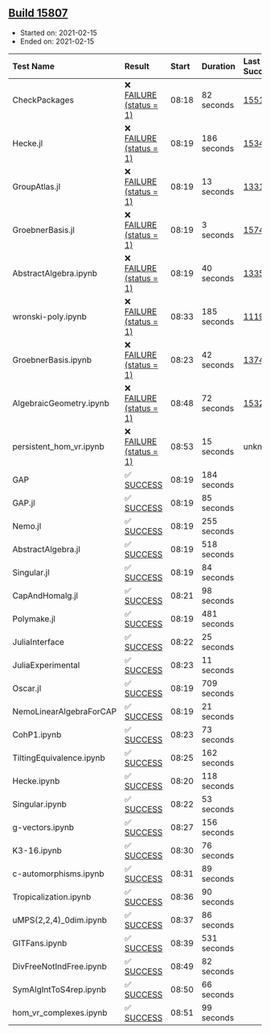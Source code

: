 ## [Build 15807](https://oscarci.mathematik.uni-kl.de/job/oscar/15807/)

* Started on: 2021-02-15
* Ended on: 2021-02-15

| Test Name    | Result | Start | Duration | Last Success | First Failure |
|:-------------|:-------|:------|:---------|:-------------|:--------------|
| CheckPackages | ❌ [FAILURE (status = 1)](https://oscarci.mathematik.uni-kl.de/job/oscar/15807/artifact/logs/build-15807/CheckPackages.log) | 08:18 | 82 seconds | [15514](https://oscarci.mathematik.uni-kl.de/job/oscar/15514/) | [15515](https://oscarci.mathematik.uni-kl.de/job/oscar/15515/) |
| Hecke.jl | ❌ [FAILURE (status = 1)](https://oscarci.mathematik.uni-kl.de/job/oscar/15807/artifact/logs/build-15807/Hecke.jl.log) | 08:19 | 186 seconds | [15344](https://oscarci.mathematik.uni-kl.de/job/oscar/15344/) | [15348](https://oscarci.mathematik.uni-kl.de/job/oscar/15348/) |
| GroupAtlas.jl | ❌ [FAILURE (status = 1)](https://oscarci.mathematik.uni-kl.de/job/oscar/15807/artifact/logs/build-15807/GroupAtlas.jl.log) | 08:19 | 13 seconds | [13311](https://oscarci.mathematik.uni-kl.de/job/oscar/13311/) | [13312](https://oscarci.mathematik.uni-kl.de/job/oscar/13312/) |
| GroebnerBasis.jl | ❌ [FAILURE (status = 1)](https://oscarci.mathematik.uni-kl.de/job/oscar/15807/artifact/logs/build-15807/GroebnerBasis.jl.log) | 08:19 | 3 seconds | [15745](https://oscarci.mathematik.uni-kl.de/job/oscar/15745/) | [15746](https://oscarci.mathematik.uni-kl.de/job/oscar/15746/) |
| AbstractAlgebra.ipynb | ❌ [FAILURE (status = 1)](https://oscarci.mathematik.uni-kl.de/job/oscar/15807/artifact/logs/build-15807/AbstractAlgebra.ipynb.log) | 08:19 | 40 seconds | [13355](https://oscarci.mathematik.uni-kl.de/job/oscar/13355/) | [13356](https://oscarci.mathematik.uni-kl.de/job/oscar/13356/) |
| wronski-poly.ipynb | ❌ [FAILURE (status = 1)](https://oscarci.mathematik.uni-kl.de/job/oscar/15807/artifact/logs/build-15807/wronski-poly.ipynb.log) | 08:33 | 185 seconds | [11192](https://oscarci.mathematik.uni-kl.de/job/oscar/11192/) | [11193](https://oscarci.mathematik.uni-kl.de/job/oscar/11193/) |
| GroebnerBasis.ipynb | ❌ [FAILURE (status = 1)](https://oscarci.mathematik.uni-kl.de/job/oscar/15807/artifact/logs/build-15807/GroebnerBasis.ipynb.log) | 08:23 | 42 seconds | [13748](https://oscarci.mathematik.uni-kl.de/job/oscar/13748/) | [13749](https://oscarci.mathematik.uni-kl.de/job/oscar/13749/) |
| AlgebraicGeometry.ipynb | ❌ [FAILURE (status = 1)](https://oscarci.mathematik.uni-kl.de/job/oscar/15807/artifact/logs/build-15807/AlgebraicGeometry.ipynb.log) | 08:48 | 72 seconds | [15322](https://oscarci.mathematik.uni-kl.de/job/oscar/15322/) | [15323](https://oscarci.mathematik.uni-kl.de/job/oscar/15323/) |
| persistent_hom_vr.ipynb | ❌ [FAILURE (status = 1)](https://oscarci.mathematik.uni-kl.de/job/oscar/15807/artifact/logs/build-15807/persistent_hom_vr.ipynb.log) | 08:53 | 15 seconds | unknown | unknown |
| GAP | ✅ [SUCCESS](https://oscarci.mathematik.uni-kl.de/job/oscar/15807/artifact/logs/build-15807/GAP.log) | 08:19 | 184 seconds |  |  |
| GAP.jl | ✅ [SUCCESS](https://oscarci.mathematik.uni-kl.de/job/oscar/15807/artifact/logs/build-15807/GAP.jl.log) | 08:19 | 85 seconds |  |  |
| Nemo.jl | ✅ [SUCCESS](https://oscarci.mathematik.uni-kl.de/job/oscar/15807/artifact/logs/build-15807/Nemo.jl.log) | 08:19 | 255 seconds |  |  |
| AbstractAlgebra.jl | ✅ [SUCCESS](https://oscarci.mathematik.uni-kl.de/job/oscar/15807/artifact/logs/build-15807/AbstractAlgebra.jl.log) | 08:19 | 518 seconds |  |  |
| Singular.jl | ✅ [SUCCESS](https://oscarci.mathematik.uni-kl.de/job/oscar/15807/artifact/logs/build-15807/Singular.jl.log) | 08:19 | 84 seconds |  |  |
| CapAndHomalg.jl | ✅ [SUCCESS](https://oscarci.mathematik.uni-kl.de/job/oscar/15807/artifact/logs/build-15807/CapAndHomalg.jl.log) | 08:21 | 98 seconds |  |  |
| Polymake.jl | ✅ [SUCCESS](https://oscarci.mathematik.uni-kl.de/job/oscar/15807/artifact/logs/build-15807/Polymake.jl.log) | 08:19 | 481 seconds |  |  |
| JuliaInterface | ✅ [SUCCESS](https://oscarci.mathematik.uni-kl.de/job/oscar/15807/artifact/logs/build-15807/JuliaInterface.log) | 08:22 | 25 seconds |  |  |
| JuliaExperimental | ✅ [SUCCESS](https://oscarci.mathematik.uni-kl.de/job/oscar/15807/artifact/logs/build-15807/JuliaExperimental.log) | 08:23 | 11 seconds |  |  |
| Oscar.jl | ✅ [SUCCESS](https://oscarci.mathematik.uni-kl.de/job/oscar/15807/artifact/logs/build-15807/Oscar.jl.log) | 08:19 | 709 seconds |  |  |
| NemoLinearAlgebraForCAP | ✅ [SUCCESS](https://oscarci.mathematik.uni-kl.de/job/oscar/15807/artifact/logs/build-15807/NemoLinearAlgebraForCAP.log) | 08:19 | 21 seconds |  |  |
| CohP1.ipynb | ✅ [SUCCESS](https://oscarci.mathematik.uni-kl.de/job/oscar/15807/artifact/logs/build-15807/CohP1.ipynb.log) | 08:23 | 73 seconds |  |  |
| TiltingEquivalence.ipynb | ✅ [SUCCESS](https://oscarci.mathematik.uni-kl.de/job/oscar/15807/artifact/logs/build-15807/TiltingEquivalence.ipynb.log) | 08:25 | 162 seconds |  |  |
| Hecke.ipynb | ✅ [SUCCESS](https://oscarci.mathematik.uni-kl.de/job/oscar/15807/artifact/logs/build-15807/Hecke.ipynb.log) | 08:20 | 118 seconds |  |  |
| Singular.ipynb | ✅ [SUCCESS](https://oscarci.mathematik.uni-kl.de/job/oscar/15807/artifact/logs/build-15807/Singular.ipynb.log) | 08:22 | 53 seconds |  |  |
| g-vectors.ipynb | ✅ [SUCCESS](https://oscarci.mathematik.uni-kl.de/job/oscar/15807/artifact/logs/build-15807/g-vectors.ipynb.log) | 08:27 | 156 seconds |  |  |
| K3-16.ipynb | ✅ [SUCCESS](https://oscarci.mathematik.uni-kl.de/job/oscar/15807/artifact/logs/build-15807/K3-16.ipynb.log) | 08:30 | 76 seconds |  |  |
| c-automorphisms.ipynb | ✅ [SUCCESS](https://oscarci.mathematik.uni-kl.de/job/oscar/15807/artifact/logs/build-15807/c-automorphisms.ipynb.log) | 08:31 | 89 seconds |  |  |
| Tropicalization.ipynb | ✅ [SUCCESS](https://oscarci.mathematik.uni-kl.de/job/oscar/15807/artifact/logs/build-15807/Tropicalization.ipynb.log) | 08:36 | 90 seconds |  |  |
| uMPS(2,2,4)_0dim.ipynb | ✅ [SUCCESS](https://oscarci.mathematik.uni-kl.de/job/oscar/15807/artifact/logs/build-15807/uMPS-2-2-4-_0dim.ipynb.log) | 08:37 | 86 seconds |  |  |
| GITFans.ipynb | ✅ [SUCCESS](https://oscarci.mathematik.uni-kl.de/job/oscar/15807/artifact/logs/build-15807/GITFans.ipynb.log) | 08:39 | 531 seconds |  |  |
| DivFreeNotIndFree.ipynb | ✅ [SUCCESS](https://oscarci.mathematik.uni-kl.de/job/oscar/15807/artifact/logs/build-15807/DivFreeNotIndFree.ipynb.log) | 08:49 | 82 seconds |  |  |
| SymAlgIntToS4rep.ipynb | ✅ [SUCCESS](https://oscarci.mathematik.uni-kl.de/job/oscar/15807/artifact/logs/build-15807/SymAlgIntToS4rep.ipynb.log) | 08:50 | 66 seconds |  |  |
| hom_vr_complexes.ipynb | ✅ [SUCCESS](https://oscarci.mathematik.uni-kl.de/job/oscar/15807/artifact/logs/build-15807/hom_vr_complexes.ipynb.log) | 08:51 | 99 seconds |  |  |

